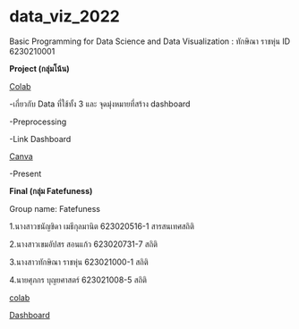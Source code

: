 # data_viz_2022
Basic Programming for Data Science and Data Visualization : ทักษิณา ราชหุ่น ID 6230210001

**Project (กลุ่มโน้น)**

[Colab](https://github.com/623021000-1thaksina/data_viz_2022/blob/main/Project.ipynb)
  
  -เกี่ยวกับ Data ที่ใช้ทั้ง 3 และ จุดมุ่งหมายที่สร้าง dashboard
  
  -Preprocessing
  
  -Link Dashboard
  
 [Canva](https://github.com/623021000-1thaksina/data_viz_2022/blob/main/Project-Group.pdf)

-Present

**Final (กลุ่ม Fatefuness)**

Group name: Fatefuness 

1.นางสาวชนัญชิดา เมธีกุลมานิต 623020516-1 สารสนเทศสถิติ

2.นางสาวเขมอัปสร สอนแก้ว   623020731-7 สถิติ

3.นางสาวทักษิณา ราชหุ่น 623021000-1 สถิติ

4.นายศุภกร บุญยศาสตร์ 623021008-5 สถิติ

[colab](https://github.com/623021000-1thaksina/data_viz_2022/blob/main/Final_Exam.ipynb)

[Dashboard](https://datastudio.google.com/u/0/reporting/cf7fa017-ed8d-49a9-be85-5aa6ea63eb8c/page/lCEqC/edit)
